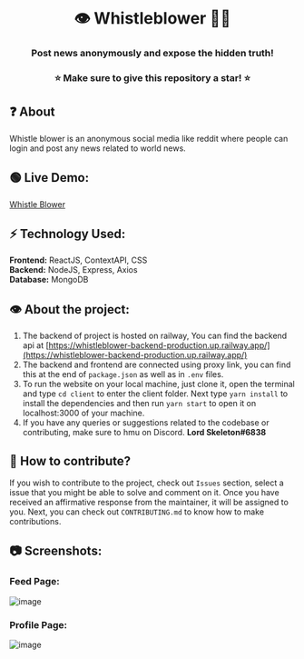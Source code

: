 <h1 align="center">👁️ Whistleblower 🕵🏻</h1>
<h3 align="center">Post news anonymously and expose the hidden truth!</h3>

<h3 align="center"> ⭐ Make sure to give this repository a star! ⭐ </h3>

## ❓ About
Whistle blower is an anonymous social media like reddit where people can login and post any news related to world news.

## 🟢 Live Demo:
[Whistle Blower](https://whistle--blower.web.app/)

## ⚡ Technology Used:
**Frontend:** ReactJS, ContextAPI, CSS<br>
**Backend:** NodeJS, Express, Axios<br>
**Database:** MongoDB

## 👁️ About the project:
1. The backend of project is hosted on railway, You can find the backend api at [https://whistleblower-backend-production.up.railway.app/](https://whistleblower-backend-production.up.railway.app/)
2. The backend and frontend are connected using proxy link, you can find this at the end of `package.json` as well as in `.env` files.
3. To run the website on your local machine, just clone it, open the terminal and type `cd client` to enter the client folder. Next type `yarn install` to install the dependencies and then run `yarn start` to open it on localhost:3000 of your machine.
4. If you have any queries or suggestions related to the codebase or contributing, make sure to hmu on Discord. **Lord Skeleton#6838**

## 🤔 How to contribute?
If you wish to contribute to the project, check out `Issues` section, select a issue that you might be able to solve and comment on it. Once you have received an affirmative response from the maintainer, it will be assigned to you. Next, you can check out `CONTRIBUTING.md` to know how to make contributions.

## 📷 Screenshots:
### Feed Page:
![image](https://user-images.githubusercontent.com/71400381/193397161-cfb40331-baf3-4543-b15b-c69e48e5c2cb.png)
### Profile Page:
![image](https://user-images.githubusercontent.com/71400381/193397400-efe32ae1-b4da-4b50-bcde-8e0af5024adc.png)

